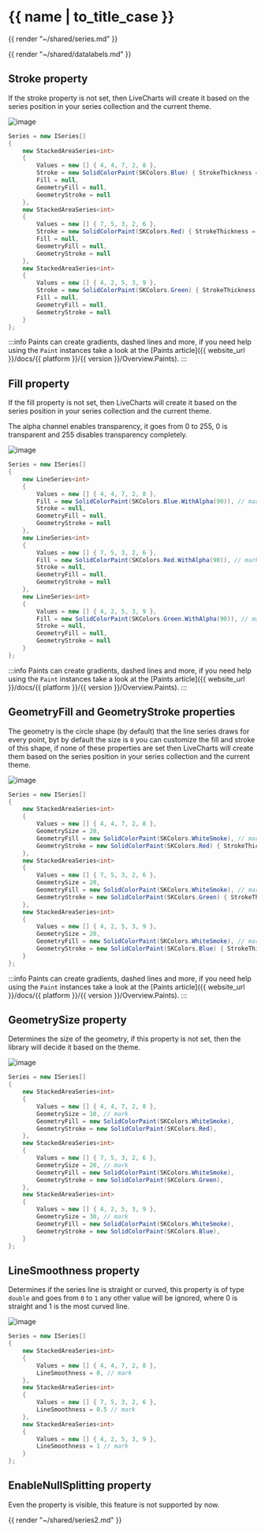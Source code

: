 <!--
To get help on editing this file, see https://github.com/beto-rodriguez/LiveCharts2/blob/dev/docs/readme.md
-->

# {{ name | to_title_case }}

{{ render "~/shared/series.md" }}

{{ render "~/shared/datalabels.md" }}

## Stroke property

If the stroke property is not set, then LiveCharts will create it based on the series position in your series collection
and the current theme.

![image](https://raw.githubusercontent.com/beto-rodriguez/LiveCharts2/dev/docs/_assets/stackedareastroke.png)

```csharp
Series = new ISeries[]
{
    new StackedAreaSeries<int>
    {
        Values = new [] { 4, 4, 7, 2, 8 },
        Stroke = new SolidColorPaint(SKColors.Blue) { StrokeThickness = 4 }, // mark
        Fill = null,
        GeometryFill = null,
        GeometryStroke = null
    },
    new StackedAreaSeries<int>
    {
        Values = new [] { 7, 5, 3, 2, 6 },
        Stroke = new SolidColorPaint(SKColors.Red) { StrokeThickness = 8 }, // mark
        Fill = null,
        GeometryFill = null,
        GeometryStroke = null
    },
    new StackedAreaSeries<int>
    {
        Values = new [] { 4, 2, 5, 3, 9 },
        Stroke = new SolidColorPaint(SKColors.Green) { StrokeThickness = 1 }, // mark
        Fill = null,
        GeometryFill = null,
        GeometryStroke = null
    }
};
```

:::info
Paints can create gradients, dashed lines and more, if you need help using the `Paint` instances take 
a look at the [Paints article]({{ website_url }}/docs/{{ platform }}/{{ version }}/Overview.Paints).
:::

## Fill property

If the fill property is not set, then LiveCharts will create it based on the series position in your series collection
and the current theme.

The alpha channel enables transparency, it goes from 0 to 255, 0 is transparent and 255 disables transparency completely.

![image](https://raw.githubusercontent.com/beto-rodriguez/LiveCharts2/dev/docs/_assets/stackedareafill.png)

```csharp
Series = new ISeries[]
{
    new LineSeries<int>
    {
        Values = new [] { 4, 4, 7, 2, 8 },
        Fill = new SolidColorPaint(SKColors.Blue.WithAlpha(90)), // mark
        Stroke = null,
        GeometryFill = null,
        GeometryStroke = null
    },
    new LineSeries<int>
    {
        Values = new [] { 7, 5, 3, 2, 6 },
        Fill = new SolidColorPaint(SKColors.Red.WithAlpha(90)), // mark
        Stroke = null,
        GeometryFill = null,
        GeometryStroke = null
    },
    new LineSeries<int>
    {
        Values = new [] { 4, 2, 5, 3, 9 },
        Fill = new SolidColorPaint(SKColors.Green.WithAlpha(90)), // mark
        Stroke = null,
        GeometryFill = null,
        GeometryStroke = null
    }
};
```

:::info
Paints can create gradients, dashed lines and more, if you need help using the `Paint` instances take 
a look at the [Paints article]({{ website_url }}/docs/{{ platform }}/{{ version }}/Overview.Paints).
:::

## GeometryFill and GeometryStroke properties

The geometry is the circle shape (by default) that the line series draws for every point, byt by default the size is `0` 
you can customize the fill and stroke of this shape, if none of these properties are set then LiveCharts will create them 
based on the series position in your series collection and the current theme.

![image](https://raw.githubusercontent.com/beto-rodriguez/LiveCharts2/dev/docs/_assets/stackedareageometrystrokefill.png)

```csharp
Series = new ISeries[]
{
    new StackedAreaSeries<int>
    {
        Values = new [] { 4, 4, 7, 2, 8 },
        GeometrySize = 20,
        GeometryFill = new SolidColorPaint(SKColors.WhiteSmoke), // mark
        GeometryStroke = new SolidColorPaint(SKColors.Red) { StrokeThickness = 3 }, // mark
    },
    new StackedAreaSeries<int>
    {
        Values = new [] { 7, 5, 3, 2, 6 },
        GeometrySize = 20,
        GeometryFill = new SolidColorPaint(SKColors.WhiteSmoke), // mark
        GeometryStroke = new SolidColorPaint(SKColors.Green) { StrokeThickness = 6 }, // mark
    },
    new StackedAreaSeries<int>
    {
        Values = new [] { 4, 2, 5, 3, 9 },
        GeometrySize = 20,
        GeometryFill = new SolidColorPaint(SKColors.WhiteSmoke), // mark
        GeometryStroke = new SolidColorPaint(SKColors.Blue) { StrokeThickness = 10 }, // mark
    }
};
```

:::info
Paints can create gradients, dashed lines and more, if you need help using the `Paint` instances take 
a look at the [Paints article]({{ website_url }}/docs/{{ platform }}/{{ version }}/Overview.Paints).
:::

## GeometrySize property

Determines the size of the geometry, if this property is not set, then the library will decide it based on the theme.

![image](https://raw.githubusercontent.com/beto-rodriguez/LiveCharts2/dev/docs/_assets/stackedareags.png)

```csharp
Series = new ISeries[]
{
    new StackedAreaSeries<int>
    {
        Values = new [] { 4, 4, 7, 2, 8 },
        GeometrySize = 10, // mark
        GeometryFill = new SolidColorPaint(SKColors.WhiteSmoke),
        GeometryStroke = new SolidColorPaint(SKColors.Red),
    },
    new StackedAreaSeries<int>
    {
        Values = new [] { 7, 5, 3, 2, 6 },
        GeometrySize = 20, // mark
        GeometryFill = new SolidColorPaint(SKColors.WhiteSmoke),
        GeometryStroke = new SolidColorPaint(SKColors.Green),
    },
    new StackedAreaSeries<int>
    {
        Values = new [] { 4, 2, 5, 3, 9 },
        GeometrySize = 30, // mark
        GeometryFill = new SolidColorPaint(SKColors.WhiteSmoke),
        GeometryStroke = new SolidColorPaint(SKColors.Blue),
    }
};
```

## LineSmoothness property

Determines if the series line is straight or curved, this property is of type `double` and goes from `0` to `1` any other
value will be ignored, where 0 is straight and 1 is the most curved line.

![image](https://raw.githubusercontent.com/beto-rodriguez/LiveCharts2/dev/docs/_assets/linesmothness.png)

```csharp
Series = new ISeries[]
{
    new StackedAreaSeries<int>
    {
        Values = new [] { 4, 4, 7, 2, 8 },
        LineSmoothness = 0, // mark
    },
    new StackedAreaSeries<int>
    {
        Values = new [] { 7, 5, 3, 2, 6 },
        LineSmoothness = 0.5 // mark
    },
    new StackedAreaSeries<int>
    {
        Values = new [] { 4, 2, 5, 3, 9 },
        LineSmoothness = 1 // mark
    }
};
```

## EnableNullSplitting property

Even the property is visible, this feature is not supported by now.

{{ render "~/shared/series2.md" }}
